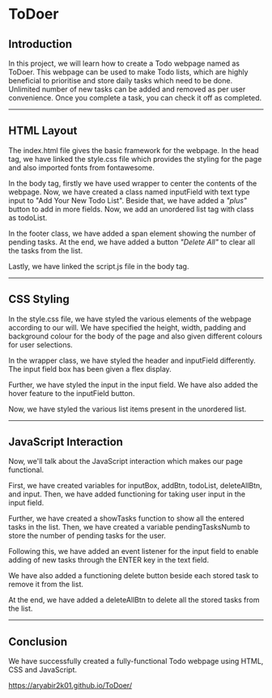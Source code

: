 # ToDoer

## Introduction

In this project, we will learn how to create a Todo webpage named as ToDoer. This webpage can be used to make Todo lists, which are highly beneficial to prioritise and store daily tasks which need to be done. Unlimited number of new tasks can be added and removed as per user convenience. Once you complete a task, you can check it off as completed.

<hr>

## HTML Layout

The index.html file gives the basic framework for the webpage. In the head tag, we have linked the style.css file which provides the styling for the page and also imported fonts from fontawesome.

In the body tag, firstly we have used wrapper to center the contents of the webpage. Now, we have created a class named inputField with text type input to "Add Your New Todo List". Beside that, we have added a *"plus"* button to add in more fields.
Now, we add an unordered list tag with class as todoList.

In the footer class, we have added a span element showing the number of pending tasks. At the end, we have added a button *"Delete All"* to clear all the tasks from the list.

Lastly, we have linked the script.js file in the body tag.

<hr>

## CSS Styling

In the style.css file, we have styled the various elements of the webpage according to our will. We have specified the height, width, padding and background colour for the body of the page and also given different colours for user selections.

In the wrapper class, we have styled the header and inputField differently. The input field box has been given a flex display.

Further, we have styled the input in the input field. We have also added the hover feature to the inputField button.

Now, we have styled the various list items present in the unordered list.

<hr>

## JavaScript Interaction

Now, we'll talk about the JavaScript interaction which makes our page functional.

First, we have created variables for inputBox, addBtn, todoList, deleteAllBtn, and input. Then, we have added functioning for taking user input in the input field.

Further, we have created a showTasks function to show all the entered tasks in the list. Then, we have created a variable pendingTasksNumb to store the number of pending tasks for the user.

Following this, we have added an event listener for the input field to enable adding of new tasks through the ENTER key in the text field.

We have also added a functioning delete button beside each stored task to remove it from the list.

At the end, we have added a deleteAllBtn to delete all the stored tasks from the list.

<hr>

## Conclusion

We have successfully created a fully-functional Todo webpage using HTML, CSS and JavaScript.


https://aryabir2k01.github.io/ToDoer/
